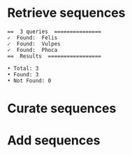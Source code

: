 # Retrieve sequences

    ==  3 queries  ===============
    ✓  Found:  Felis
    ✓  Found:  Vulpes
    ✓  Found:  Phoca
    ==  Results  =================
    
    • Total: 3 
    • Found: 3 
    • Not Found: 0

# Curate sequences

    

# Add sequences

    

